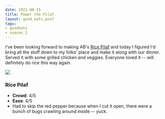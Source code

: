 ```yaml
---
date: 2021-08-15
title: Power the Pilaf
layout: good_eats_post
tags:
- goodeats
- season_1
---
```


I've been looking forward to making AB's [Rice Pilaf](https://www.foodnetwork.com/recipes/rice-pilaf-recipe0-1910453)
and today I figured I'd bring all the stuff down to my folks' place and make
it along with our dinner. Served it with some grilled chicken and veggies. Everyone
loved it -- will definitely do rice this way again.

<a href="https://photos.google.com/photo/AF1QipMk8rRbR9KmI-XWIe_p8M_Kg1q3zHATZbMLy3vo"><img src="https://lh3.googleusercontent.com/ec8VPcFks6Ri2ZcDoaulUeCICO9jlvWMu-p9OJDiOSPQP-M_hOhqZCjBd2zDYByZSRXaBim8dOk6uaex5wCZz9lQlTg0SvV0qToc8Uu7VJ2WrCwZDH0MJ2XCDBtZTfoq1OsRrNpeXKS8HgWeNKCBxHdk7AW2TzqK5PCP1vqDZNGlOZDvIPyyqnXpqW_rF3duNiDUsj7_BPU78x_P895ic95t5t0JrfeS4Ev1G6UbzbW5NjEWfrJNAsscsKrQatbGNtApzTfHgOdPRLtfOlYlaYyQLtKh7hcatI23IlnFXr_tHv-F-8Sd09tbrdq518fIm9W-jgfuZda2k1dwURC8HgQLsfsl7GSVlh3IO0fC_ODyEnijc4a0EdTqGsFy5wh8sq1pLJYjKUzQYM9xsr-5JvVh_2pJv0bgRThwUCYDWQ-42RccyKX53uNR4-DmE04vnVCwXPMUTgkcPIy2cM4OR3hKDg503OEtXohC4p3GF4yoUDf4oifbLhoD662ogf4euGTedDeB_ik1ux1MfYPxAfKhSC4aMDjgGCTBxG45K6eAzZdA6YczV27yupvTw3KrSVuz4fnCkf4JTdaNtZmIG7sXMdpnpGeBvnImsDji2UTP7r75x_MlQxHZEkhMFsea1RGwW0a99oGW7Qw9kTnZ6mMALEd9zpcjdXT7aMzI3PV5j8Z-dXjZp9vIKwNrEW_K52I3pqIfEGtcmrYaaqOmbpw3=w500-no"></a>

### Rice Pilaf

* **Crowd**: 4/5
* **Ease**: 4/5
* Had to skip the red pepper because when I cut it open, there were a bunch
  of bugs crawling around inside -- yuck.
